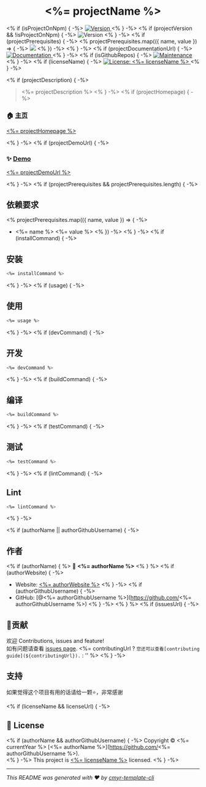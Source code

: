 <h1 align="center"><%= projectName %> </h1>
<p>
<% if (isProjectOnNpm) { -%>
  <a href="https://www.npmjs.com/package/<%= projectName %>" target="_blank">
    <img alt="Version" src="https://img.shields.io/npm/v/<%= projectName %>.svg">
  </a>
<% } -%>
<% if (projectVersion && !isProjectOnNpm) { -%>
  <img alt="Version" src="https://img.shields.io/badge/version-<%= projectVersion %>-blue.svg?cacheSeconds=2592000" />
<% } -%>
<% if (projectPrerequisites) { -%>
<% projectPrerequisites.map(({ name, value }) => { -%>
  <img src="https://img.shields.io/badge/<%= name %>-<%= encodeURIComponent(value) %>-blue.svg" />
<% }) -%>
<% } -%>
<% if (projectDocumentationUrl) { -%>
  <a href="<%= projectDocumentationUrl %>" target="_blank">
    <img alt="Documentation" src="https://img.shields.io/badge/documentation-yes-brightgreen.svg" />
  </a>
<% } -%>
<% if (isGithubRepos) { -%>
  <a href="<%= repositoryUrl %>/graphs/commit-activity" target="_blank">
    <img alt="Maintenance" src="https://img.shields.io/badge/Maintained%3F-yes-green.svg" />
  </a>
<% } -%>
<% if (licenseName) { -%>
  <a href="<%= licenseUrl ? licenseUrl : '#' %>" target="_blank">
    <img alt="License: <%= licenseName %>" src="https://img.shields.io/<%= `badge/License-${licenseName}-yellow.svg` %>" />
  </a>
<% } -%>
</p>

<% if (projectDescription) { -%>

> <%= projectDescription %>
<% } -%>
<% if (projectHomepage) { -%>

### 🏠 [主页](<%= projectHomepage %>)

[<%= projectHomepage %>](<%= projectHomepage %>)

<% } -%>
<% if (projectDemoUrl) { -%>

### ✨ [Demo](<%= projectDemoUrl %>)

[<%= projectDemoUrl %>](<%= projectDemoUrl %>)

<% } -%>
<% if (projectPrerequisites && projectPrerequisites.length) { -%>

## 依赖要求

<% projectPrerequisites.map(({ name, value }) => { -%>
- <%= name %> <%= value %>
<% }) -%>
<% } -%>
<% if (installCommand) { -%>

## 安装

```sh
<%= installCommand %>
```
<% } -%>
<% if (usage) { -%>

## 使用

```sh
<%= usage %>
```
<% } -%>
<% if (devCommand) { -%>

## 开发

```sh
<%= devCommand %>
```
<% } -%>
<% if (buildCommand) { -%>

## 编译

```sh
<%= buildCommand %>
```
<% } -%>
<% if (testCommand) { -%>

## 测试

```sh
<%= testCommand %>
```
<% } -%>
<% if (lintCommand) { -%>

## Lint

```sh
<%= lintCommand %>
```
<% } -%>

<% if (authorName || authorGithubUsername) { -%>

## 作者

<% if (authorName) { %>
👤 **<%= authorName %>**
<% } %>
<% if (authorWebsite) { -%>
* Website: [<%= authorWebsite %>](<%= authorWebsite %>)
<% } -%>
<% if (authorGithubUsername) { -%>
* GitHub: [@<%= authorGithubUsername %>](https://github.com/<%= authorGithubUsername %>)
<% } -%>
<% } %>
<% if (issuesUrl) { -%>

## 🤝贡献

欢迎 Contributions, issues and feature!<br />如有问题请查看 [issues page](<%= issuesUrl %>). <%= contributingUrl ? `您还可以查看[contributing guide](${contributingUrl}).` : '' %>
<% } -%>

## 支持

如果觉得这个项目有用的话请给一颗⭐️，非常感谢

<% if (licenseName && licenseUrl) { -%>

## 📝 License

<% if (authorName && authorGithubUsername) { -%>
Copyright © <%= currentYear %> [<%= authorName %>](https://github.com/<%= authorGithubUsername %>).<br />
<% } -%>
This project is [<%= licenseName %>](<%= licenseUrl %>) licensed.
<% } -%>

***
_This README was generated with ❤️ by [cmyr-template-cli](https://github.com/CaoMeiYouRen/cmyr-template-cli)_
